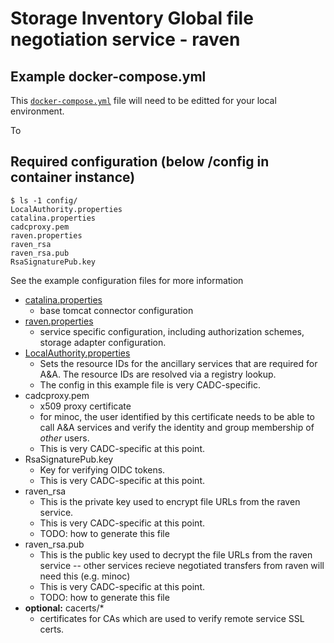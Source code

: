 # Storage Inventory Global file negotiation service - raven

## Example docker-compose.yml
This [`docker-compose.yml`](docker-compose.yml) file will need to be editted for your local environment.

To 

## Required configuration (below /config in container instance)

```
$ ls -1 config/
LocalAuthority.properties
catalina.properties
cadcproxy.pem
raven.properties
raven_rsa
raven_rsa.pub
RsaSignaturePub.key
```

See the example configuration files for more information
- [catalina.properties](config/catalina.properties)
  - base tomcat connector configuration
- [raven.properties](config/raven.properties)
  - service specific configuration, including authorization schemes, storage adapter configuration.
- [LocalAuthority.properties](config/LocalAuthority.properties)
  - Sets the resource IDs for the ancillary services that are required for A&A.  The resource IDs are resolved via a registry lookup.
  - The config in this example file is very CADC-specific.
- cadcproxy.pem
  - x509 proxy certificate
  - for minoc, the user identified by this certificate needs to be able to call A&A services and verify the identity and group membership of _other_ users. 
  - This is very CADC-specific at this point.
- RsaSignaturePub.key
  - Key for verifying OIDC tokens.  
  - This is very CADC-specific at this point.
- raven_rsa
  - This is the private key used to encrypt file URLs from the raven service.
  - This is very CADC-specific at this point.
  - TODO: how to generate this file
- raven_rsa.pub
  - This is the public key used to decrypt the file URLs from the raven service -- other services recieve negotiated transfers from raven will need this (e.g. minoc)
  - This is very CADC-specific at this point.
  - TODO: how to generate this file
- **optional:** cacerts/*
  - certificates for CAs which are used to verify remote service SSL certs. 




